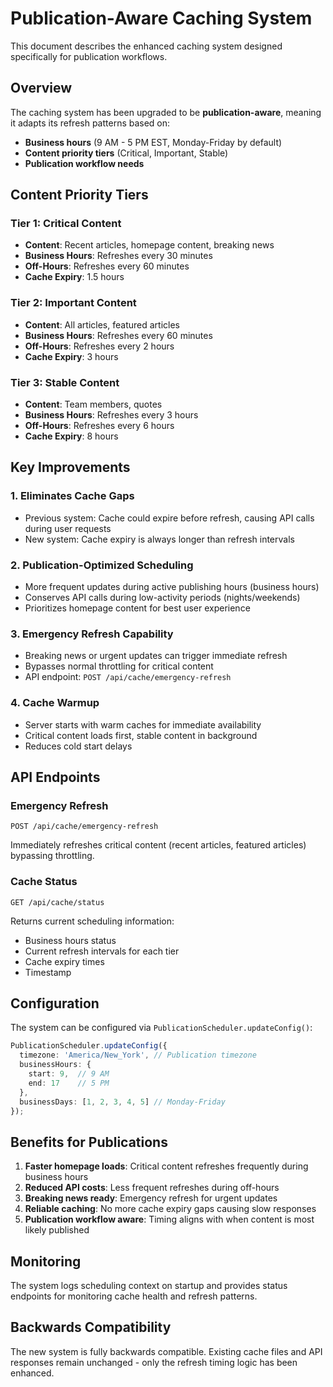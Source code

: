 # Publication-Aware Caching System

This document describes the enhanced caching system designed specifically for publication workflows.

## Overview

The caching system has been upgraded to be **publication-aware**, meaning it adapts its refresh patterns based on:

- **Business hours** (9 AM - 5 PM EST, Monday-Friday by default)
- **Content priority tiers** (Critical, Important, Stable)
- **Publication workflow needs**

## Content Priority Tiers

### Tier 1: Critical Content 
- **Content**: Recent articles, homepage content, breaking news
- **Business Hours**: Refreshes every 30 minutes
- **Off-Hours**: Refreshes every 60 minutes  
- **Cache Expiry**: 1.5 hours

### Tier 2: Important Content
- **Content**: All articles, featured articles
- **Business Hours**: Refreshes every 60 minutes
- **Off-Hours**: Refreshes every 2 hours
- **Cache Expiry**: 3 hours

### Tier 3: Stable Content  
- **Content**: Team members, quotes
- **Business Hours**: Refreshes every 3 hours
- **Off-Hours**: Refreshes every 6 hours
- **Cache Expiry**: 8 hours

## Key Improvements

### 1. **Eliminates Cache Gaps**
- Previous system: Cache could expire before refresh, causing API calls during user requests
- New system: Cache expiry is always longer than refresh intervals

### 2. **Publication-Optimized Scheduling**
- More frequent updates during active publishing hours (business hours)
- Conserves API calls during low-activity periods (nights/weekends)
- Prioritizes homepage content for best user experience

### 3. **Emergency Refresh Capability**
- Breaking news or urgent updates can trigger immediate refresh
- Bypasses normal throttling for critical content
- API endpoint: `POST /api/cache/emergency-refresh`

### 4. **Cache Warmup**
- Server starts with warm caches for immediate availability
- Critical content loads first, stable content in background
- Reduces cold start delays

## API Endpoints

### Emergency Refresh
```http
POST /api/cache/emergency-refresh
```
Immediately refreshes critical content (recent articles, featured articles) bypassing throttling.

### Cache Status
```http
GET /api/cache/status  
```
Returns current scheduling information:
- Business hours status
- Current refresh intervals for each tier
- Cache expiry times
- Timestamp

## Configuration

The system can be configured via `PublicationScheduler.updateConfig()`:

```typescript
PublicationScheduler.updateConfig({
  timezone: 'America/New_York', // Publication timezone
  businessHours: {
    start: 9,  // 9 AM
    end: 17    // 5 PM  
  },
  businessDays: [1, 2, 3, 4, 5] // Monday-Friday
});
```

## Benefits for Publications

1. **Faster homepage loads**: Critical content refreshes frequently during business hours
2. **Reduced API costs**: Less frequent refreshes during off-hours
3. **Breaking news ready**: Emergency refresh for urgent updates
4. **Reliable caching**: No more cache expiry gaps causing slow responses
5. **Publication workflow aware**: Timing aligns with when content is most likely published

## Monitoring

The system logs scheduling context on startup and provides status endpoints for monitoring cache health and refresh patterns.

## Backwards Compatibility

The new system is fully backwards compatible. Existing cache files and API responses remain unchanged - only the refresh timing logic has been enhanced.